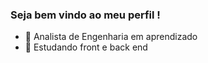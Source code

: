 ### Seja bem vindo ao meu perfil !

- 🔭 Analista de Engenharia em aprendizado
- 🌱 Estudando front e back end


  
  

